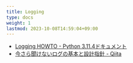 ```yaml
---
title: Logging
type: docs
weight: 1
lastmod: 2023-10-08T14:59:04+09:00
---
```


- [Logging HOWTO - Python 3.11.4ドキュメント](https://docs.python.org/ja/3/howto/logging.html)
- [今さら聞けないログの基本と設計指針 - Qiita](https://qiita.com/tadashiro_ninomiya/items/19c774898c68add6185e)

